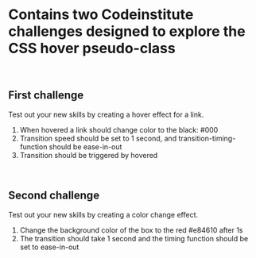 # Contains two Codeinstitute challenges designed to explore the CSS hover pseudo-class

<br>

## First challenge

Test out your new skills by creating a hover effect for a link.

1. When hovered a link should change color to the black: #000
2. Transition speed should be set to 1 second, and transition-timing-function should be ease-in-out
3. Transition should be triggered by hovered

<br>

## Second challenge

Test out your new skills by creating a color change effect.

1. Change the background color of the box to the red #e84610 after 1s
2. The transition should take 1 second and the timing function should be set to ease-in-out